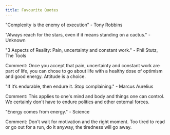 ```yaml
---
title: Favourite Quotes
---
```


<p><quote class="italic">"Complexity is the enemy of execution”</quote><span> - Tony Robbins</span></p>

<p><quote class="italic">"Always reach for the stars, even if it means standing on a cactus."</quote><span> - Unknown</span></p>

<p><quote class="italic">"3 Aspects of Reality: Pain, uncertainty and constant work."</quote><span> - Phil Stutz, The Tools</span></p>

<p><span class="font-bold">Comment</span>: Once you accept that pain, uncertainty and constant work are part of life, you can chose to go about life with a healthy dose of optimism and good energy. Attitude is a choice.</p>

<p><quote class="italic">"If it’s endurable, then endure it. Stop complaining."</quote><span> - Marcus Aurelius</span></p>

<p><span class="font-bold">Comment</span>: This applies to one's mind and body and things one can control. We certainly don't have to endure politics and other external forces.</p>

<p><quote class="italic">"Energy comes from energy."</quote><span> - Science</span></p>

<p><span class="font-bold">Comment</span>: Don't wait for motivation and the right moment. Too tired to read or go out for a run, do it anyway, the tiredness will go away.</p>